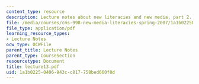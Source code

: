 ```yaml
---
content_type: resource
description: Lecture notes about new literacies and new media, part 2.
file: /media/courses/cms-998-new-media-literacies-spring-2007/1a1b02250406943cc817758bed660f8d_lecture13.pdf
file_type: application/pdf
learning_resource_types:
- Lecture Notes
ocw_type: OCWFile
parent_title: Lecture Notes
parent_type: CourseSection
resourcetype: Document
title: lecture13.pdf
uid: 1a1b0225-0406-943c-c817-758bed660f8d
---
```

